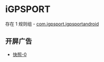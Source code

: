 # iGPSPORT

存在 1 规则组 - [com.igpsport.igpsportandroid](/src/apps/com.igpsport.igpsportandroid.ts)

## 开屏广告

- [快照-0](https://i.gkd.li/import/12818230)
